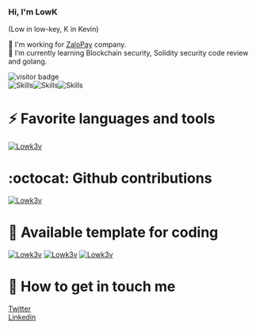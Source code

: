<!--
**lowk3v/lowk3v** is a ✨ _special_ ✨ repository because its `README.md` (this file) appears on your GitHub profile.

Here are some ideas to get you started:

- 🔭 I’m currently working on ...
- 🌱 I’m currently learning ...
- 👯 I’m looking to collaborate on ...
- 🤔 I’m looking for help with ...
- 💬 Ask me about ...
- 📫 How to reach me: ...
- 😄 Pronouns: ...
- ⚡ Fun fact: ...
<-- 
Readme Card: https://github.com/anuraghazra/github-readme-stats/blob/master/themes/README.md 
Badge: https://shields.io/category/social
Visitor: https://visitor-badge.glitch.me
Emoji: https://gist.github.com/rxaviers/7360908
-->

### Hi, I'm LowK
(Low in low-key, K in Kevin)

👯 I'm working for [ZaloPay](https://zalopay.vn/) company.  
🌱 I’m currently learning Blockchain security, Solidity security code review and golang.  

![visitor badge](https://visitor-badge.glitch.me/badge?page_id=lowk3v.visitor-badge)  
![Skills](https://img.shields.io/badge/Skills-Audit-blue)![Skills](https://img.shields.io/badge/-Code-success)![Skills](https://img.shields.io/badge/-Security-red)

# ⚡ Favorite languages and tools

[![Lowk3v](https://github-readme-stats.vercel.app/api/top-langs/?username=lowk3v&hide=php,javqascript,css,html,scss,c,tcl&show_icons=true&count_private=true&theme=gotham&layout=compact&langs_count=6)](https://github.com/lowk3v)

# :octocat: Github contributions

[![Lowk3v](https://github-readme-stats.vercel.app/api?username=lowk3v&show_icons=true&theme=gotham&count_private=true)](https://github.com/lowk3v)

# :dog: Available template for coding

[![Lowk3v](https://github-readme-stats.vercel.app/api/pin/?username=lowk3v&repo=go-saas-template&theme=react)](https://github.com/lowk3v/go-saas-template)
[![Lowk3v](https://github-readme-stats.vercel.app/api/pin/?username=lowk3v&repo=fastapi-project-template&theme=react)](https://github.com/lowk3v/fastapi-project-template)
[![Lowk3v](https://github-readme-stats.vercel.app/api/pin/?username=lowk3v&repo=dapp-scaffold&theme=react)](https://github.com/lowk3v/https://github.com/lowk3v/dapp-scaffold)

# :dolphin: How to get in touch me

[Twitter](https://twitter.com/Low_K_)  
[Linkedin](https://www.linkedin.com/in/l%C3%A2m-ph%C3%A1t-%C4%91%E1%BA%A1t-8b3132126/)  
